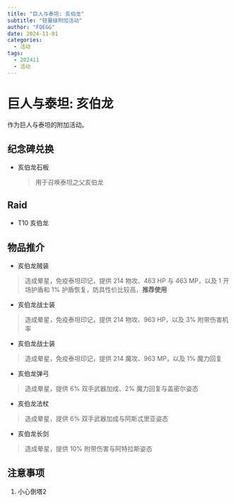 ```yaml
---
title: "巨人与泰坦: 亥伯龙"
subtitle: "轻量级附加活动"
author: "FQEGG"
date: 2024-11-01
categories:
  - 活动
tags:
  - 202411
  - 活动
---
```


# 巨人与泰坦: 亥伯龙

作为巨人与泰坦的附加活动。

## 纪念碑兑换

- 亥伯龙石板
  > 用于召唤泰坦之父亥伯龙

## Raid

- T10 亥伯龙

## 物品推介

- 亥伯龙贼装
> 造成晕星，免疫泰坦印记，提供 214 物攻、463 HP 与 463 MP，以及 1 开场护盾和 1% 护盾恢复，防具性价比较高，**推荐使用**

- 亥伯龙战士装
> 造成晕星，免疫泰坦印记，提供 214 物攻、963 HP，以及 3% 附带伤害机率

- 亥伯龙战士装
> 造成晕星，免疫泰坦印记，提供 214 魔攻、963 MP，以及 1% 魔力回复

- 亥伯龙弹弓
> 造成晕星，提供 6% 双手武器加成、2% 魔力回复与盖密尔姿态

- 亥伯龙法杖
> 造成晕星，提供 6% 双手武器加成与阿斯忒里亚姿态

- 亥伯龙长剑
> 造成晕星，提供 10% 附带伤害与阿特拉斯姿态


## 注意事项

1. 小心倒塔2